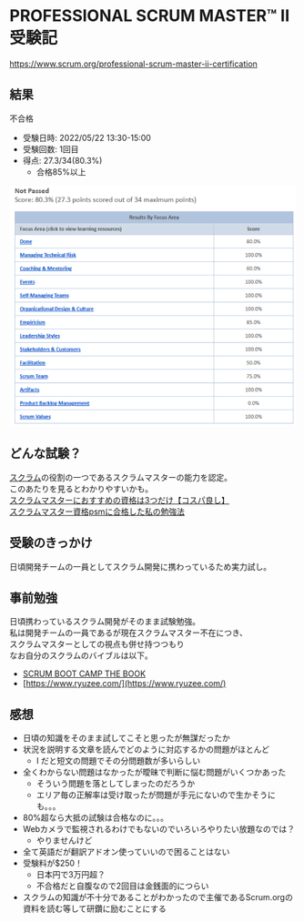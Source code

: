 # PROFESSIONAL SCRUM MASTER™ II 受験記

https://www.scrum.org/professional-scrum-master-ii-certification

## 結果
不合格
- 受験日時: 2022/05/22 13:30-15:00
- 受験回数: 1回目
- 得点: 27.3/34(80.3%)
  - 合格85%以上

![結果](psm2_result.png)

## どんな試験？
[スクラム](https://scrumguides.org/docs/scrumguide/v2020/2020-Scrum-Guide-Japanese.pdf)の役割の一つであるスクラムマスターの能力を認定。  
このあたりを見るとわかりやすいかも。  
[スクラムマスターにおすすめの資格は3つだけ【コスパ良し】](https://proengineer.internous.co.jp/content/columnfeature/17096)  
[スクラムマスター資格psmに合格した私の勉強法](https://shiftasia.com/ja/column/%E3%82%B9%E3%82%AF%E3%83%A9%E3%83%A0%E3%83%9E%E3%82%B9%E3%82%BF%E3%83%BC%E8%B3%87%E6%A0%BCpsm%E3%81%AB%E5%90%88%E6%A0%BC%E3%81%97%E3%81%9F%E7%A7%81%E3%81%AE%E5%8B%89%E5%BC%B7%E6%B3%95/)

## 受験のきっかけ
日頃開発チームの一員としてスクラム開発に携わっているため実力試し。

## 事前勉強
日頃携わっているスクラム開発がそのまま試験勉強。  
私は開発チームの一員であるが現在スクラムマスター不在につき、  
スクラムマスターとしての視点も併せ持つつもり  
なお自分のスクラムのバイブルは以下。  
- [SCRUM BOOT CAMP THE BOOK](https://www.amazon.co.jp/SCRUM-BOOT-CAMP-BOOK-%E8%A5%BF%E6%9D%91/dp/4798129712)  
- [https://www.ryuzee.com/](https://www.ryuzee.com/)

## 感想
- 日頃の知識をそのまま試してこそと思ったが無謀だったか
- 状況を説明する文章を読んでどのように対応するかの問題がほとんど
  - I だと短文の問題でその分問題数が多いらしい
- 全くわからない問題はなかったが曖昧で判断に悩む問題がいくつかあった
  - そういう問題を落としてしまったのだろうか
  - エリア毎の正解率は受け取ったが問題が手元にないので生かそうにも。。。 
- 80%超なら大抵の試験は合格なのに。。。
- Webカメラで監視されるわけでもないのでいろいろやりたい放題なのでは？
  - やりませんけど
- 全て英語だが翻訳アドオン使っていいので困ることはない
- 受験料が$250！
  - 日本円で3万円超？
  - 不合格だと自腹なので2回目は金銭面的につらい
- スクラムの知識が不十分であることがわかったので主催であるScrum.orgの資料を読む等して研鑽に励むことにする

